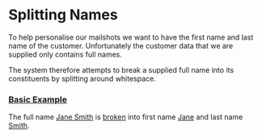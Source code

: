# Splitting Names

To help personalise our mailshots we want to have the first name and last name of the customer.
Unfortunately the customer data that we are supplied only contains full names.

The system therefore attempts to break a supplied full name into its constituents by splitting around whitespace.

### [Basic Example](- "basic")

The full name [Jane Smith](- "#name") is [broken](- "#result = split(#name)") into first name [Jane](- "?=#result.firstName") and last name [Smith](- "?=#result.lastName").